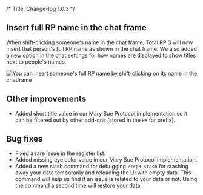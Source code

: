 /*
Title: Change-log 1.0.3
*/
## Insert full RP name in the chat frame

When shift-clicking someone's name in the chat frame, Total RP 3 will now insert that person's full RP name as shown in the chat frame. We also added a new option in the chat settings for how names are displayed to show titles next to people's names.

![You can insert someone's full RP name by shift-clicking on its name in the chatframe](1.0.3_inserting_full_name.gif)

## Other improvements

* Added short title value in our Mary Sue Protocol implementation so it can be filtered out by other add-ons (stored in the `PX` for prefix).

## Bug fixes

* Fixed a rare issue in the register list.
* Added missing eye color value in our Mary Sue Protocol implementation.
* Added a new slash command for debugging `/trp3 stash` for stashing away your data temporarily and reloading the UI with empty data. This command will help us find if an issue is related to your data or not. Using the command a second time will restore your data.
